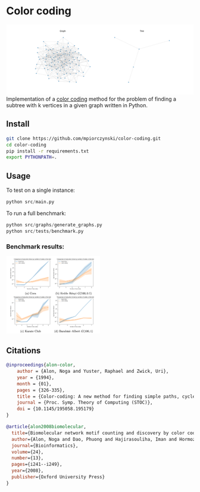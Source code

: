 # Color coding

<img src="./graph_tree.png"></img>
Implementation of a <a href="https://dl.acm.org/doi/pdf/10.1145/210332.210337">color coding</a> method for the problem of finding a subtree with k vertices in a given graph written in Python.

## Install

```bash
git clone https://github.com/mpiorczynski/color-coding.git
cd color-coding
pip install -r requirements.txt
export PYTHONPATH=.
```

## Usage
To test on a single instance:
```python
python src/main.py
```

To run a full benchmark: 
```python 
python src/graphs/generate_graphs.py
python src/tests/benchmark.py
```

### Benchmark results:
<img src="./results/benchmark_results.png" width="50%" ></img>

## Citations

```bibtex
@inproceedings{alon-color,
    author = {Alon, Noga and Yuster, Raphael and Zwick, Uri},
    year = {1994},
    month = {01},
    pages = {326-335},
    title = {Color-coding: A new method for finding simple paths, cycles and other small subgraphs within large graphs},
    journal = {Proc. Symp. Theory of Computing (STOC)},
    doi = {10.1145/195058.195179}
}
```

```bibtex
@article{alon2008biomolecular,
  title={Biomolecular network motif counting and discovery by color coding},
  author={Alon, Noga and Dao, Phuong and Hajirasouliha, Iman and Hormozdiari, Fereydoun and Sahinalp, S Cenk},
  journal={Bioinformatics},
  volume={24},
  number={13},
  pages={i241--i249},
  year={2008},
  publisher={Oxford University Press}
}
```
